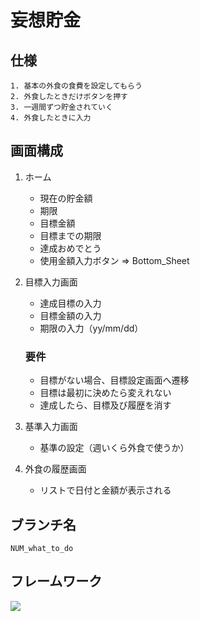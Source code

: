 # 妄想貯金
## 仕様
    1. 基本の外食の食費を設定してもらう
    2. 外食したときだけボタンを押す 
    3. 一週間ずつ貯金されていく
    4. 外食したときに入力
## 画面構成
1. ホーム 
    - 現在の貯金額
    - 期限
    - 目標金額
    - 目標までの期限
    - 達成おめでとう
    - 使用金額入力ボタン => Bottom_Sheet

2. 目標入力画面
    - 達成目標の入力
    - 目標金額の入力
    - 期限の入力（yy/mm/dd）
    ### 要件
    - 目標がない場合、目標設定画面へ遷移
    - 目標は最初に決めたら変えれない
    - 達成したら、目標及び履歴を消す

3. 基準入力画面
    - 基準の設定（週いくら外食で使うか）

4. 外食の履歴画面
    - リストで日付と金額が表示される
## ブランチ名
```NUM_what_to_do```
## フレームワーク
<p style="display: inline">
  <img src="https://img.shields.io/badge/-Flutter-000000.svg?logo=flutter&style=for-the-badge">
</p>
